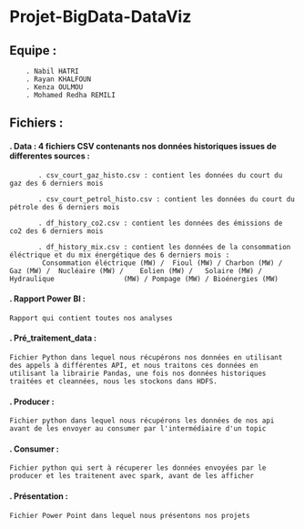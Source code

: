 # Projet-BigData-DataViz

## Equipe :
        . Nabil HATRI
        . Rayan KHALFOUN 
        . Kenza OULMOU
        . Mohamed Redha REMILI

## Fichiers :
  #### . Data : 4 fichiers CSV contenants nos données historiques issues de differentes sources :
  
           . csv_court_gaz_histo.csv : contient les données du court du gaz des 6 derniers mois
           
           . csv_court_petrol_histo.csv : contient les données du court du pétrole des 6 derniers mois
           
           . df_history_co2.csv : contient les données des émissions de co2 des 6 derniers mois
           
           . df_history_mix.csv : contient les données de la consommation éléctrique et du mix énergétique des 6 derniers mois :
            Consommation éléctrique (MW) /	Fioul (MW) / Charbon (MW) /	Gaz (MW) /	Nucléaire (MW) /	Eolien (MW) /	Solaire (MW) /	Hydraulique                 (MW) / Pompage (MW) / Bioénergies (MW)
   
   #### . Rapport Power BI : 
    Rapport qui contient toutes nos analyses 
   
   #### . Pré_traitement_data : 
    Fichier Python dans lequel nous récupérons nos données en utilisant des appels à différentes API, et nous traitons ces données en                   utilisant la librairie Pandas, une fois nos données historiques traitées et cleannées, nous les stockons dans HDFS.
                           
   #### . Producer : 
    Fichier python dans lequel nous récupérons les données de nos api avant de les envoyer au consumer par l'intermédiaire d'un topic
   
   #### . Consumer : 
    Fichier python qui sert à récuperer les données envoyées par le producer et les traitenent avec spark, avant de les afficher
   
   #### . Présentation : 
    Fichier Power Point dans lequel nous présentons nos projets


